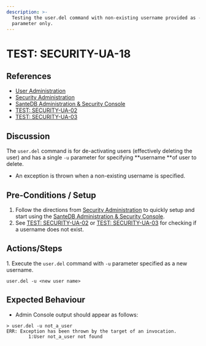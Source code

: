 ```yaml
---
description: >-
  Testing the user.del command with non-existing username provided as -u
  parameter only.
---
```


# TEST: SECURITY-UA-18

## References

* [User Administration](../../../../../operations/host-administration/santedb-icdr-admin-console/user-administration.md)
* [Security Administration](../../../../../operations/security-administration/#demo-environment) 
* [SanteDB Administration & Security Console](../../../../../operations/host-administration/santedb-icdr-admin-console/)
* [TEST: SECURITY-UA-02](test-security-ua-02.md)
* [TEST: SECURITY-UA-03](test-security-ua-03.md)

## Discussion

The `user.del` command is for de-activating users (effectively deleting the user) and has a single `-u` parameter for specifying **username **of user to delete. 

* An exception is thrown when a non-existing username is specified.

## Pre-Conditions / Setup

1. Follow the directions from [Security Administration](../../../../../operations/security-administration/#demo-environment) to quickly setup and start using the [SanteDB Administration & Security Console](../../../../../operations/host-administration/santedb-icdr-admin-console/).
2. See [TEST: SECURITY-UA-02](test-security-ua-02.md) or [TEST: SECURITY-UA-03](test-security-ua-03.md) for checking if a username does not exist.

## Actions/Steps

1\. Execute the `user.del` command with `-u` parameter specified as a new username.

```
user.del -u <new user name>
```

## Expected Behaviour

* Admin Console output should appear as follows:

```
> user.del -u not_a_user
ERR: Exception has been thrown by the target of an invocation.
        1:User not_a_user not found
```
